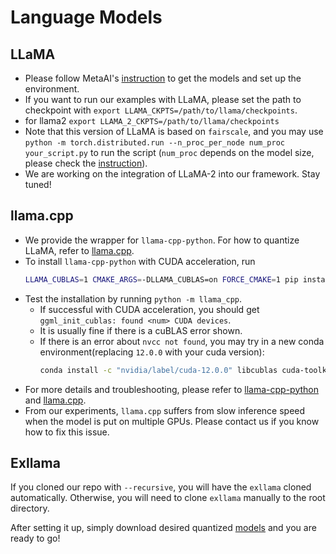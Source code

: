 # Language Models
## LLaMA
- Please follow MetaAI's [instruction](https://github.com/facebookresearch/llama/tree/llama_v1) to get the models and set up the environment.
- If you want to run our examples with LLaMA, please set the path to checkpoint with `export LLAMA_CKPTS=/path/to/llama/checkpoints`.
- for llama2 `export LLAMA_2_CKPTS=/path/to/llama/checkpoints`
- Note that this version of LLaMA is based on `fairscale`, and you may use `python -m torch.distributed.run --n_proc_per_node num_proc your_script.py` to run the script (`num_proc` depends on the model size, please check the [instruction](https://github.com/facebookresearch/llama/tree/llama_v1)).
- We are working on the integration of LLaMA-2 into our framework. Stay tuned!

## llama.cpp
- We provide the wrapper for `llama-cpp-python`.
For how to quantize LLaMA, refer to [llama.cpp](https://github.com/ggerganov/llama.cpp).
- To install `llama-cpp-python` with CUDA acceleration, run
    ```bash
    LLAMA_CUBLAS=1 CMAKE_ARGS=-DLLAMA_CUBLAS=on FORCE_CMAKE=1 pip install llama-cpp-python --no-cache-dir --force-reinstall --verbose
    ```
- Test the installation by running `python -m llama_cpp`.
  - If successful with CUDA acceleration, you should get `ggml_init_cublas: found <num> CUDA devices`.
  - It is usually fine if there is a cuBLAS error shown.
  - If there is an error about `nvcc not found`, you may try in a new conda environment(replacing `12.0.0` with your cuda version):
    ```bash
    conda install -c "nvidia/label/cuda-12.0.0" libcublas cuda-toolkit
    ```
- For more details and troubleshooting, please refer to [llama-cpp-python](https://github.com/abetlen/llama-cpp-python) and [llama.cpp](https://github.com/ggerganov/llama.cpp).
- From our experiments, `llama.cpp` suffers from slow inference speed when the model is put on multiple GPUs. Please contact us if you know how to fix this issue.

## Exllama
If you cloned our repo with `--recursive`, you will have the `exllama` cloned automatically. Otherwise, you will need to clone `exllama` manually to the root directory.

After setting it up, simply download desired quantized [models](https://github.com/turboderp/exllama/blob/master/doc/model_compatibility.md) and you are ready to go!